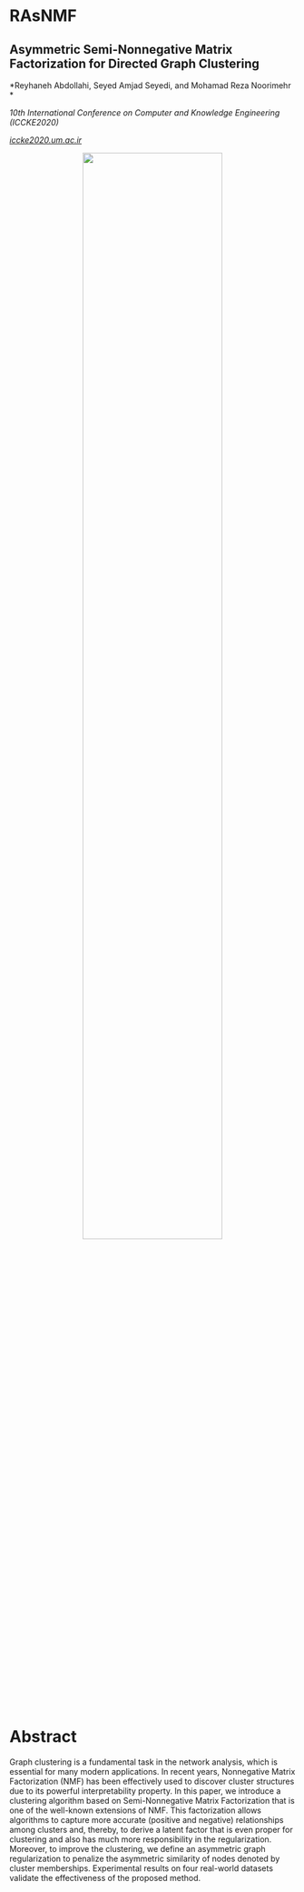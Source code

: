 # RAsNMF

  ## Asymmetric Semi-Nonnegative Matrix Factorization for Directed Graph Clustering
  
  *Reyhaneh Abdollahi, Seyed Amjad Seyedi, and Mohamad Reza Noorimehr *
  
  *10th International Conference on Computer and Knowledge Engineering (ICCKE2020)*
  
  *<a href=https://iccke2020.um.ac.ir target="_blank">iccke2020.um.ac.ir</a>*

<p align=center><img src="diag.svg" width="70%" height="70%"></p>

  # Abstract

Graph clustering is a fundamental task in the network analysis, which is essential for many modern applications. In recent years, Nonnegative Matrix Factorization (NMF) has been effectively used to discover cluster structures due to its powerful interpretability property. In this paper, we introduce a clustering algorithm based on Semi-Nonnegative Matrix Factorization that is one of the well-known extensions of NMF. This factorization allows algorithms to capture more accurate (positive and negative) relationships among clusters and, thereby, to derive a latent factor that is even proper for clustering and also has much more responsibility in the regularization. Moreover, to improve the clustering, we define an asymmetric graph regularization to penalize the asymmetric similarity of nodes denoted by cluster memberships. Experimental results on four real-world datasets validate the effectiveness of the proposed method.
